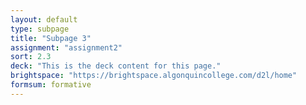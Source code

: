 ```yaml
---
layout: default
type: subpage
title: "Subpage 3"
assignment: "assignment2"
sort: 2.3
deck: "This is the deck content for this page."
brightspace: "https://brightspace.algonquincollege.com/d2l/home"
formsum: formative
---
```


